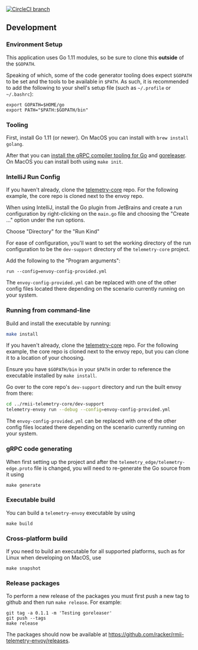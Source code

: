 
[![CircleCI branch](https://img.shields.io/circleci/project/github/racker/rmii-telemetry-envoy/master.svg)](https://circleci.com/gh/racker/rmii-telemetry-envoy)

## Development

### Environment Setup

This application uses Go 1.11 modules, so be sure to clone this **outside** of the `$GOPATH`.

Speaking of which, some of the code generator tooling does expect `$GOPATH` to be set and the tools to
be available in `$PATH`. As such, it is recommended to add the following to your shell's
setup file (such as `~/.profile` or `~/.bashrc`):

```
export GOPATH=$HOME/go
export PATH="$PATH:$GOPATH/bin"
```

### Tooling

First, install Go 1.11 (or newer). On MacOS you can install with `brew install golang`.

After that you can [install the gRPC compiler tooling for Go](https://grpc.io/docs/quickstart/go.html#install-protocol-buffers-v3) 
and [goreleaser](https://goreleaser.com/). 
On MacOS you can install both using `make init`.

### IntelliJ Run Config

If you haven't already, clone the [telemetry-core](https://github.com/racker/rmii-telemetry-core)
repo. For the following example, the core repo is cloned next to the envoy repo.

When using IntelliJ, install the Go plugin from JetBrains and create a run configuration
by right-clicking on the `main.go` file and choosing the "Create ..." option under the
run options.

Choose "Directory" for the "Run Kind"

For ease of configuration, you'll want to set the working directory of the run configuration
to be the `dev-support` directory of the `telemetry-core` project.

Add the following to the "Program arguments":

```
run --config=envoy-config-provided.yml
```

The `envoy-config-provided.yml` can be replaced with one of the other config files located there depending on
the scenario currently running on your system.

### Running from command-line

Build and install the executable by running:

```bash
make install
```

If you haven't already, clone the [telemetry-core](https://github.com/racker/rmii-telemetry-core)
repo. For the following example, the core repo is cloned next to the envoy repo, but you can
clone it to a location of your choosing.

Ensure you have `$GOPATH/bin` in your `$PATH` in order to reference the executable installed by `make install`.

Go over to the core repo's `dev-support` directory and run the built envoy from there:

```bash
cd ../rmii-telemetry-core/dev-support
telemetry-envoy run --debug --config=envoy-config-provided.yml
```

The `envoy-config-provided.yml` can be replaced with one of the other config files located there depending on
the scenario currently running on your system.

### gRPC code generating

When first setting up the project and after the `telemetry_edge/telemetry-edge.proto` file
is changed, you will need to re-generate the Go source from it using

```
make generate
```

### Executable build

You can build a `telemetry-envoy` executable by using

```
make build
```

### Cross-platform build

If you need to build an executable for all supported platforms, such as for Linux when
developing on MacOS, use

```
make snapshot
```

### Release packages

To perform a new release of the packages you must first push a new tag to github and then run `make release`.  For example:

```
git tag -a 0.1.1 -m 'Testing goreleaser'
git push --tags
make release
``` 

The packages should now be available at https://github.com/racker/rmii-telemetry-envoy/releases.